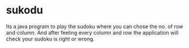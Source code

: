 # sukodu

Its a java program to play the sudoku where you can chose the no. of row and column.
And after feeling every column and row the application will check your sudoku is right or wrong.
